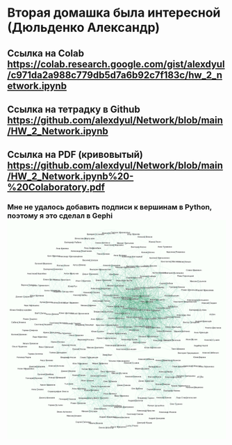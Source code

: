 # Вторая домашка была интересной (Дюльденко Александр)

## Ссылка на Colab https://colab.research.google.com/gist/alexdyul/c971da2a988c779db5d7a6b92c7f183c/hw_2_network.ipynb

## Ссылка на тетрадку в Github https://github.com/alexdyul/Network/blob/main/HW_2_Network.ipynb

## Ссылка на PDF (кривовытый) https://github.com/alexdyul/Network/blob/main/HW_2_Network.ipynb%20-%20Colaboratory.pdf

### Мне не удалось добавить подписи к вершинам в Python, поэтому я это сделал в Gephi ![](https://github.com/alexdyul/Network/blob/main/friends.png)

